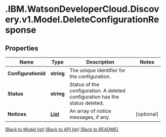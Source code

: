 # .IBM.WatsonDeveloperCloud.Discovery.v1.Model.DeleteConfigurationResponse
## Properties

Name | Type | Description | Notes
------------ | ------------- | ------------- | -------------
**ConfigurationId** | **string** | The unique identifier for the configuration. | 
**Status** | **string** | Status of the configuration. A deleted configuration has the status deleted. | 
**Notices** | [**List<Notice>**](Notice.md) | An array of notice messages, if any. | [optional] 

[[Back to Model list]](../README.md#documentation-for-models) [[Back to API list]](../README.md#documentation-for-api-endpoints) [[Back to README]](../README.md)

